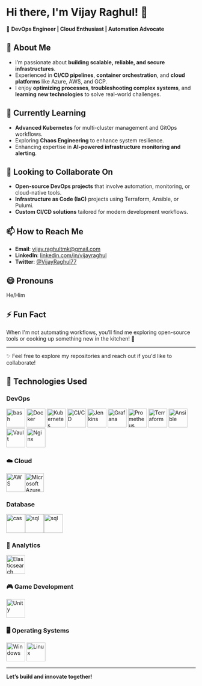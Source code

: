 # Hi there, I'm Vijay Raghul! 👋

🚀 **DevOps Engineer | Cloud Enthusiast | Automation Advocate**

## 👀 About Me  
- I’m passionate about **building scalable, reliable, and secure infrastructures**.  
- Experienced in **CI/CD pipelines**, **container orchestration**, and **cloud platforms** like Azure, AWS, and GCP.  
- I enjoy **optimizing processes**, **troubleshooting complex systems**, and **learning new technologies** to solve real-world challenges.  

## 🌱 Currently Learning  
- **Advanced Kubernetes** for multi-cluster management and GitOps workflows.  
- Exploring **Chaos Engineering** to enhance system resilience.  
- Enhancing expertise in **AI-powered infrastructure monitoring and alerting**.

## 💞️ Looking to Collaborate On  
- **Open-source DevOps projects** that involve automation, monitoring, or cloud-native tools.  
- **Infrastructure as Code (IaC)** projects using Terraform, Ansible, or Pulumi.  
- **Custom CI/CD solutions** tailored for modern development workflows.  

## 📫 How to Reach Me  
- **Email**: vijay.raghultmk@gmail.com
- **LinkedIn**: [linkedin.com/in/vijayraghul](https://linkedin.com/in/vijayraghul)  
- **Twitter**: [@VijayRaghul77](https://twitter.com/VijayRaghul77)  

## 😄 Pronouns  
He/Him  

## ⚡ Fun Fact  
When I'm not automating workflows, you’ll find me exploring open-source tools or cooking up something new in the kitchen! 🍳  

---

✨ Feel free to explore my repositories and reach out if you'd like to collaborate!

## 🔧 Technologies Used

### DevOps
<img src="https://raw.githubusercontent.com/marwin1991/profile-technology-icons/refs/heads/main/icons/bash.png" width="50" alt="bash"/> <img src="https://raw.githubusercontent.com/marwin1991/profile-technology-icons/refs/heads/main/icons/docker.png" width="50" alt="Docker"/> 
<img src="https://raw.githubusercontent.com/marwin1991/profile-technology-icons/refs/heads/main/icons/kubernetes.png" width="50" alt="Kubernetes"/> 
<img src="https://raw.githubusercontent.com/marwin1991/profile-technology-icons/refs/heads/main/icons/ci_cd.png" width="50" alt="CI/CD"/> 
<img src="https://raw.githubusercontent.com/marwin1991/profile-technology-icons/refs/heads/main/icons/jenkins.png" width="50" alt="Jenkins"/> 
<img src="https://raw.githubusercontent.com/marwin1991/profile-technology-icons/refs/heads/main/icons/grafana.png" width="50" alt="Grafana"/> 
<img src="https://raw.githubusercontent.com/marwin1991/profile-technology-icons/refs/heads/main/icons/prometheus.png" width="50" alt="Prometheus"/> 
<img src="https://raw.githubusercontent.com/marwin1991/profile-technology-icons/refs/heads/main/icons/terraform.png" width="50" alt="Terraform"/> 
<img src="https://raw.githubusercontent.com/marwin1991/profile-technology-icons/refs/heads/main/icons/ansible.png" width="50" alt="Ansible"/>
<img src="https://raw.githubusercontent.com/marwin1991/profile-technology-icons/refs/heads/main/icons/vault.png" width="50" alt="Vault"/> 
<img src="https://raw.githubusercontent.com/marwin1991/profile-technology-icons/refs/heads/main/icons/nginx.png" width="50" alt="Nginx"/>

### ☁️ Cloud
<img src="https://raw.githubusercontent.com/marwin1991/profile-technology-icons/refs/heads/main/icons/aws.png" width="50" alt="AWS"/><img src="https://raw.githubusercontent.com/marwin1991/profile-technology-icons/refs/heads/main/icons/microsoft_azure.png" width="50" alt="Microsoft Azure"/> 

### Database
<img src="https://raw.githubusercontent.com/marwin1991/profile-technology-icons/refs/heads/main/icons/cassandra.png" width="50" alt="cas"><img src="https://raw.githubusercontent.com/marwin1991/profile-technology-icons/refs/heads/main/icons/mysql.png" width="50" alt="sql"><img src="https://raw.githubusercontent.com/marwin1991/profile-technology-icons/refs/heads/main/icons/redis.png" width="50" alt="sql">


### 🔬 Analytics
<img src="https://raw.githubusercontent.com/marwin1991/profile-technology-icons/refs/heads/main/icons/elasticsearch.png" width="50" alt="Elasticsearch"/> 


### 🎮 Game Development
<img src="https://raw.githubusercontent.com/marwin1991/profile-technology-icons/refs/heads/main/icons/unity.png" width="50" alt="Unity"/> 

### 🖥️ Operating Systems
<img src="https://raw.githubusercontent.com/marwin1991/profile-technology-icons/refs/heads/main/icons/windows.png" width="50" alt="Windows"/> <img src="https://raw.githubusercontent.com/marwin1991/profile-technology-icons/refs/heads/main/icons/linux.png" width="50" alt="Linux"/>

---

**Let’s build and innovate together!**
